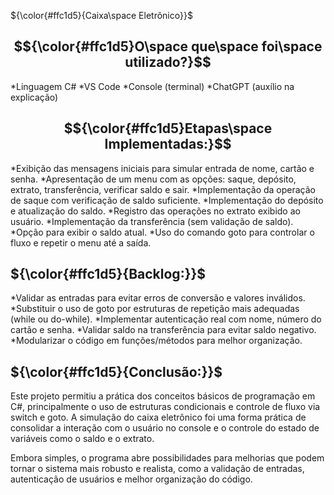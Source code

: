 ${\color{#ffc1d5}{Caixa\space Eletrônico}}$

## $${\color{#ffc1d5}O\space que\space foi\space utilizado?}$$

*Linguagem C#
*VS Code
*Console (terminal)
*ChatGPT (auxílio na explicação)

## $${\color{#ffc1d5}Etapas\space Implementadas:}$$

*Exibição das mensagens iniciais para simular entrada de nome, cartão e senha.
*Apresentação de um menu com as opções: saque, depósito, extrato, transferência, verificar saldo e sair.
*Implementação da operação de saque com verificação de saldo suficiente.
*Implementação do depósito e atualização do saldo.
*Registro das operações no extrato exibido ao usuário.
*Implementação da transferência (sem validação de saldo).
*Opção para exibir o saldo atual.
*Uso do comando goto para controlar o fluxo e repetir o menu até a saída.

## ${\color{#ffc1d5}{Backlog:}}$
*Validar as entradas para evitar erros de conversão e valores inválidos.
*Substituir o uso de goto por estruturas de repetição mais adequadas (while ou do-while).
*Implementar autenticação real com nome, número do cartão e senha.
*Validar saldo na transferência para evitar saldo negativo.
*Modularizar o código em funções/métodos para melhor organização.

## ${\color{#ffc1d5}{Conclusão:}}$
Este projeto permitiu a prática dos conceitos básicos de programação em C#, principalmente o uso de estruturas condicionais e controle de fluxo via switch e goto. A simulação do caixa eletrônico foi uma forma prática de consolidar a interação com o usuário no console e o controle do estado de variáveis como o saldo e o extrato.

Embora simples, o programa abre possibilidades para melhorias que podem tornar o sistema mais robusto e realista, como a validação de entradas, autenticação de usuários e melhor organização do código.